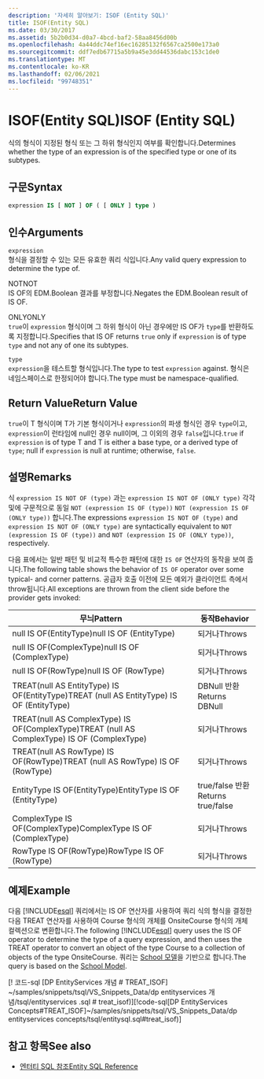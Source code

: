 ```yaml
---
description: '자세히 알아보기: ISOF (Entity SQL)'
title: ISOF(Entity SQL)
ms.date: 03/30/2017
ms.assetid: 5b2b0d34-d0a7-4bcd-baf2-58aa8456d00b
ms.openlocfilehash: 4a44ddc74ef16ec16285132f6567ca2500e173a0
ms.sourcegitcommit: ddf7edb67715a5b9a45e3dd44536dabc153c1de0
ms.translationtype: MT
ms.contentlocale: ko-KR
ms.lasthandoff: 02/06/2021
ms.locfileid: "99748351"
---
```

# <a name="isof-entity-sql"></a><span data-ttu-id="34cea-103">ISOF(Entity SQL)</span><span class="sxs-lookup"><span data-stu-id="34cea-103">ISOF (Entity SQL)</span></span>

<span data-ttu-id="34cea-104">식의 형식이 지정된 형식 또는 그 하위 형식인지 여부를 확인합니다.</span><span class="sxs-lookup"><span data-stu-id="34cea-104">Determines whether the type of an expression is of the specified type or one of its subtypes.</span></span>  
  
## <a name="syntax"></a><span data-ttu-id="34cea-105">구문</span><span class="sxs-lookup"><span data-stu-id="34cea-105">Syntax</span></span>  
  
```sql  
expression IS [ NOT ] OF ( [ ONLY ] type )  
```  
  
## <a name="arguments"></a><span data-ttu-id="34cea-106">인수</span><span class="sxs-lookup"><span data-stu-id="34cea-106">Arguments</span></span>  

 `expression`  
 <span data-ttu-id="34cea-107">형식을 결정할 수 있는 모든 유효한 쿼리 식입니다.</span><span class="sxs-lookup"><span data-stu-id="34cea-107">Any valid query expression to determine the type of.</span></span>  
  
 <span data-ttu-id="34cea-108">NOT</span><span class="sxs-lookup"><span data-stu-id="34cea-108">NOT</span></span>  
 <span data-ttu-id="34cea-109">IS OF의 EDM.Boolean 결과를 부정합니다.</span><span class="sxs-lookup"><span data-stu-id="34cea-109">Negates the EDM.Boolean result of IS OF.</span></span>  
  
 <span data-ttu-id="34cea-110">ONLY</span><span class="sxs-lookup"><span data-stu-id="34cea-110">ONLY</span></span>  
 <span data-ttu-id="34cea-111">`true`이 `expression` 형식이며 그 하위 형식이 아닌 경우에만 IS OF가 `type`를 반환하도록 지정합니다.</span><span class="sxs-lookup"><span data-stu-id="34cea-111">Specifies that IS OF returns `true` only if `expression` is of type `type` and not any of one its subtypes.</span></span>  
  
 `type`  
 <span data-ttu-id="34cea-112">`expression`을 테스트할 형식입니다.</span><span class="sxs-lookup"><span data-stu-id="34cea-112">The type to test `expression` against.</span></span> <span data-ttu-id="34cea-113">형식은 네임스페이스로 한정되어야 합니다.</span><span class="sxs-lookup"><span data-stu-id="34cea-113">The type must be namespace-qualified.</span></span>  
  
## <a name="return-value"></a><span data-ttu-id="34cea-114">Return Value</span><span class="sxs-lookup"><span data-stu-id="34cea-114">Return Value</span></span>  

 <span data-ttu-id="34cea-115">`true`이 T 형식이며 T가 기본 형식이거나 `expression`의 파생 형식인 경우 `type`이고, `expression`이 런타임에 null인 경우 null이며, 그 이외의 경우 `false`입니다.</span><span class="sxs-lookup"><span data-stu-id="34cea-115">`true` if `expression` is of type T and T is either a base type, or a derived type of `type`; null if `expression` is null at runtime; otherwise, `false`.</span></span>  
  
## <a name="remarks"></a><span data-ttu-id="34cea-116">설명</span><span class="sxs-lookup"><span data-stu-id="34cea-116">Remarks</span></span>  

 <span data-ttu-id="34cea-117">식 `expression IS NOT OF (type)` 과는 `expression IS NOT OF (ONLY type)` 각각 및에 구문적으로 동일 `NOT (expression IS OF (type))` `NOT (expression IS OF (ONLY type))` 합니다.</span><span class="sxs-lookup"><span data-stu-id="34cea-117">The expressions `expression IS NOT OF (type)` and `expression IS NOT OF (ONLY type)` are syntactically equivalent to `NOT (expression IS OF (type))` and `NOT (expression IS OF (ONLY type))`, respectively.</span></span>  
  
 <span data-ttu-id="34cea-118">다음 표에서는 일반 패턴 및 비교적 특수한 패턴에 대한 `IS OF` 연산자의 동작을 보여 줍니다.</span><span class="sxs-lookup"><span data-stu-id="34cea-118">The following table shows the behavior of `IS OF` operator over some typical- and corner patterns.</span></span> <span data-ttu-id="34cea-119">공급자 호출 이전에 모든 예외가 클라이언트 측에서 throw됩니다.</span><span class="sxs-lookup"><span data-stu-id="34cea-119">All exceptions are thrown from the client side before the provider gets invoked:</span></span>  
  
|<span data-ttu-id="34cea-120">무늬</span><span class="sxs-lookup"><span data-stu-id="34cea-120">Pattern</span></span>|<span data-ttu-id="34cea-121">동작</span><span class="sxs-lookup"><span data-stu-id="34cea-121">Behavior</span></span>|  
|-------------|--------------|  
|<span data-ttu-id="34cea-122">null IS OF(EntityType)</span><span class="sxs-lookup"><span data-stu-id="34cea-122">null IS OF (EntityType)</span></span>|<span data-ttu-id="34cea-123">되거나</span><span class="sxs-lookup"><span data-stu-id="34cea-123">Throws</span></span>|  
|<span data-ttu-id="34cea-124">null IS OF(ComplexType)</span><span class="sxs-lookup"><span data-stu-id="34cea-124">null IS OF (ComplexType)</span></span>|<span data-ttu-id="34cea-125">되거나</span><span class="sxs-lookup"><span data-stu-id="34cea-125">Throws</span></span>|  
|<span data-ttu-id="34cea-126">null IS OF(RowType)</span><span class="sxs-lookup"><span data-stu-id="34cea-126">null IS OF (RowType)</span></span>|<span data-ttu-id="34cea-127">되거나</span><span class="sxs-lookup"><span data-stu-id="34cea-127">Throws</span></span>|  
|<span data-ttu-id="34cea-128">TREAT(null AS EntityType) IS OF(EntityType)</span><span class="sxs-lookup"><span data-stu-id="34cea-128">TREAT (null AS EntityType) IS OF (EntityType)</span></span>|<span data-ttu-id="34cea-129">DBNull 반환</span><span class="sxs-lookup"><span data-stu-id="34cea-129">Returns DBNull</span></span>|  
|<span data-ttu-id="34cea-130">TREAT(null AS ComplexType) IS OF(ComplexType)</span><span class="sxs-lookup"><span data-stu-id="34cea-130">TREAT (null AS ComplexType) IS OF (ComplexType)</span></span>|<span data-ttu-id="34cea-131">되거나</span><span class="sxs-lookup"><span data-stu-id="34cea-131">Throws</span></span>|  
|<span data-ttu-id="34cea-132">TREAT(null AS RowType) IS OF(RowType)</span><span class="sxs-lookup"><span data-stu-id="34cea-132">TREAT (null AS RowType) IS OF (RowType)</span></span>|<span data-ttu-id="34cea-133">되거나</span><span class="sxs-lookup"><span data-stu-id="34cea-133">Throws</span></span>|  
|<span data-ttu-id="34cea-134">EntityType IS OF(EntityType)</span><span class="sxs-lookup"><span data-stu-id="34cea-134">EntityType IS OF (EntityType)</span></span>|<span data-ttu-id="34cea-135">true/false 반환</span><span class="sxs-lookup"><span data-stu-id="34cea-135">Returns true/false</span></span>|  
|<span data-ttu-id="34cea-136">ComplexType IS OF(ComplexType)</span><span class="sxs-lookup"><span data-stu-id="34cea-136">ComplexType IS OF (ComplexType)</span></span>|<span data-ttu-id="34cea-137">되거나</span><span class="sxs-lookup"><span data-stu-id="34cea-137">Throws</span></span>|  
|<span data-ttu-id="34cea-138">RowType IS OF(RowType)</span><span class="sxs-lookup"><span data-stu-id="34cea-138">RowType IS OF (RowType)</span></span>|<span data-ttu-id="34cea-139">되거나</span><span class="sxs-lookup"><span data-stu-id="34cea-139">Throws</span></span>|  
  
## <a name="example"></a><span data-ttu-id="34cea-140">예제</span><span class="sxs-lookup"><span data-stu-id="34cea-140">Example</span></span>  

 <span data-ttu-id="34cea-141">다음 [!INCLUDE[esql](../../../../../../includes/esql-md.md)] 쿼리에서는 IS OF 연산자를 사용하여 쿼리 식의 형식을 결정한 다음 TREAT 연산자를 사용하여 Course 형식의 개체를 OnsiteCourse 형식의 개체 컬렉션으로 변환합니다.</span><span class="sxs-lookup"><span data-stu-id="34cea-141">The following [!INCLUDE[esql](../../../../../../includes/esql-md.md)] query uses the IS OF operator to determine the type of a query expression, and then uses the TREAT operator to convert an object of the type Course to a collection of objects of the type OnsiteCourse.</span></span> <span data-ttu-id="34cea-142">쿼리는 [School 모델](/previous-versions/dotnet/netframework-4.0/bb896300(v=vs.100))을 기반으로 합니다.</span><span class="sxs-lookup"><span data-stu-id="34cea-142">The query is based on the [School Model](/previous-versions/dotnet/netframework-4.0/bb896300(v=vs.100)).</span></span>  
  
 <span data-ttu-id="34cea-143">[! 코드-sql [DP EntityServices 개념 # TREAT_ISOF] ~/samples/snippets/tsql/VS_Snippets_Data/dp entityservices 개념/tsql/entityservices .sql # treat_isof)]</span><span class="sxs-lookup"><span data-stu-id="34cea-143">[!code-sql[DP EntityServices Concepts#TREAT_ISOF]~/samples/snippets/tsql/VS_Snippets_Data/dp entityservices concepts/tsql/entitysql.sql#treat_isof)]</span></span>  
  
## <a name="see-also"></a><span data-ttu-id="34cea-144">참고 항목</span><span class="sxs-lookup"><span data-stu-id="34cea-144">See also</span></span>

- [<span data-ttu-id="34cea-145">엔터티 SQL 참조</span><span class="sxs-lookup"><span data-stu-id="34cea-145">Entity SQL Reference</span></span>](entity-sql-reference.md)
